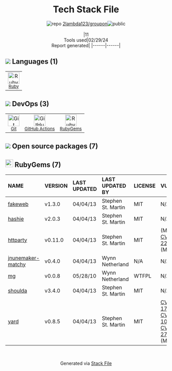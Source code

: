 <!--
&lt;--- Readme.md Snippet without images Start ---&gt;
## Tech Stack
2lambda123/groupon is built on the following main stack:

- [Ruby](https://www.ruby-lang.org) – Languages
- [GitHub Actions](https://github.com/features/actions) – Continuous Integration

Full tech stack [here](/techstack.md)

&lt;--- Readme.md Snippet without images End ---&gt;

&lt;--- Readme.md Snippet with images Start ---&gt;
## Tech Stack
2lambda123/groupon is built on the following main stack:

- <img width='25' height='25' src='https://img.stackshare.io/service/989/ruby.png' alt='Ruby'/> [Ruby](https://www.ruby-lang.org) – Languages
- <img width='25' height='25' src='https://img.stackshare.io/service/11563/actions.png' alt='GitHub Actions'/> [GitHub Actions](https://github.com/features/actions) – Continuous Integration

Full tech stack [here](/techstack.md)

&lt;--- Readme.md Snippet with images End ---&gt;
-->
<div align="center">

# Tech Stack File
![](https://img.stackshare.io/repo.svg "repo") [2lambda123/groupon](https://github.com/2lambda123/groupon)![](https://img.stackshare.io/public_badge.svg "public")
<br/><br/>
|11<br/>Tools used|02/29/24 <br/>Report generated|
|------|------|
</div>

## <img src='https://img.stackshare.io/languages.svg'/> Languages (1)
<table><tr>
  <td align='center'>
  <img width='36' height='36' src='https://img.stackshare.io/service/989/ruby.png' alt='Ruby'>
  <br>
  <sub><a href="https://www.ruby-lang.org">Ruby</a></sub>
  <br>
  <sub></sub>
</td>

</tr>
</table>

## <img src='https://img.stackshare.io/devops.svg'/> DevOps (3)
<table><tr>
  <td align='center'>
  <img width='36' height='36' src='https://img.stackshare.io/service/1046/git.png' alt='Git'>
  <br>
  <sub><a href="http://git-scm.com/">Git</a></sub>
  <br>
  <sub></sub>
</td>

<td align='center'>
  <img width='36' height='36' src='https://img.stackshare.io/service/11563/actions.png' alt='GitHub Actions'>
  <br>
  <sub><a href="https://github.com/features/actions">GitHub Actions</a></sub>
  <br>
  <sub></sub>
</td>

<td align='center'>
  <img width='36' height='36' src='https://img.stackshare.io/service/12795/5jL6-BA5_400x400.jpeg' alt='RubyGems'>
  <br>
  <sub><a href="https://rubygems.org/">RubyGems</a></sub>
  <br>
  <sub></sub>
</td>

</tr>
</table>


## <img src='https://img.stackshare.io/group.svg' /> Open source packages (7)</h2>

## <img width='24' height='24' src='https://img.stackshare.io/service/12795/5jL6-BA5_400x400.jpeg'/> RubyGems (7)

|NAME|VERSION|LAST UPDATED|LAST UPDATED BY|LICENSE|VULNERABILITIES|
|:------|:------|:------|:------|:------|:------|
|[fakeweb](https://rubygems.org/fakeweb)|v1.3.0|04/04/13|Stephen St. Martin |MIT|N/A|
|[hashie](https://rubygems.org/hashie)|v2.0.3|04/04/13|Stephen St. Martin |MIT|N/A|
|[httparty](https://rubygems.org/httparty)|v0.11.0|04/04/13|Stephen St. Martin |MIT|[](https://github.com/advisories/GHSA-g47j-3m2m-74qv) (Moderate)<br/>[CVE-2024-22049](https://github.com/advisories/GHSA-5pq7-52mg-hr42) (Moderate)|
|[jnunemaker-matchy](https://rubygems.org/jnunemaker-matchy)|v0.4.0|04/04/13|Wynn Netherland |N/A|N/A|
|[mg](https://rubygems.org/mg)|v0.0.8|05/28/10|Wynn Netherland |WTFPL|N/A|
|[shoulda](https://rubygems.org/shoulda)|v3.4.0|04/04/13|Stephen St. Martin |MIT|N/A|
|[yard](https://rubygems.org/yard)|v0.8.5|04/04/13|Stephen St. Martin |MIT|[CVE-2017-17042](https://github.com/advisories/GHSA-gj4p-3wh3-2rmf) (High)<br/>[CVE-2019-1020001](https://github.com/advisories/GHSA-xfhh-rx56-rxcr) (High)<br/>[CVE-2024-27285](https://github.com/advisories/GHSA-8mq4-9jjh-9xrc) (Moderate)|

<br/>
<div align='center'>

Generated via [Stack File](https://github.com/marketplace/stack-file)
